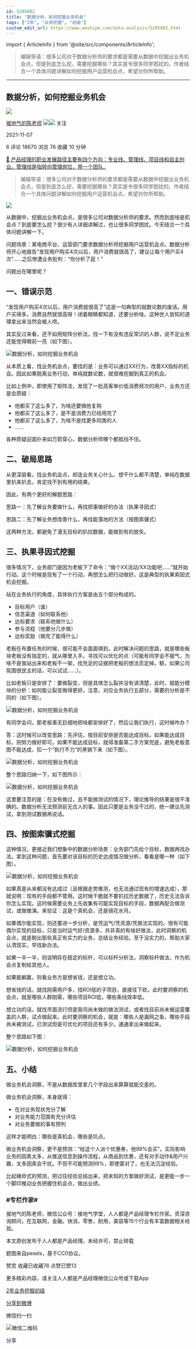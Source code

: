 ```yaml
---
id: 5205002
title: "数据分析，如何挖掘业务机会"
tags: ["2年", "业务挖掘", "初级"]
custom_edit_url: https://www.woshipm.com/data-analysis/5205002.html
---
```

import { ArticleInfo } from '@site/src/components/ArticleInfo';

<ArticleInfo
    author="接地气的陈老师"
    authorLink="https://www.woshipm.com/u/773891"
    published="2021-11-07"
    views={18670}
    comments={6}
    collects={76}
/>

> 编辑导语：很多公司对于数据分析师的要求都是需要从数据中挖掘出业务机会点，但是到底怎么挖，需要挖掘哪些？其实是令很多同学困扰的。作者结合一个具体问题讲解如何挖掘用户运营机会点，希望对你所帮助。

---

## 数据分析，如何挖掘业务机会

[![](https://image.woshipm.com/wp-files/2019/08/0GkAbc8ZooEsibtWEUNO.png!/both/72x72)](https://www.woshipm.com/u/773891)

[接地气的陈老师](https://www.woshipm.com/u/773891) ![](https://static.woshipm.com/tag/1121_1@2x.png)![](https://static.woshipm.com/tag/2103_1@2x.png) 关注

2021-11-07

6 评论 18670 浏览 76 收藏 10 分钟

[🔗 产品经理的职业发展路径主要有四个方向：专业线、管理线、项目线和自主创业。管理线是指转向管理岗位，带一个团队..](https://ke.qidianla.com/courses/90pm)

> 编辑导语：很多公司对于数据分析师的要求都是需要从数据中挖掘出业务机会点，但是到底怎么挖，需要挖掘哪些？其实是令很多同学困扰的。作者结合一个具体问题讲解如何挖掘用户运营机会点，希望对你所帮助。

![](https://image.woshipm.com/wp-files/2021/11/KBkdiRtGxj6Hvy4bbCUp.jpg)

从数据中，挖掘出业务机会点，是很多公司对数据分析师的要求。然而到底啥是机会点？到底要怎么挖？很少有人详细讲解过，也让很多同学困扰。今天结合一个具体问题讲解一下。

问题场景：某电商平台，运营部门要求数据分析师挖掘用户运营机会点。数据分析师开心地报告“发现用户购买4次以后，用户消费就很高了，建议让每个用户买4次”……之后惨遭业务批判：“你分析了屁！”

问题出在哪里呢？

## 一、错误示范

“发现用户购买4次以后，用户消费就很高了”这是一句典型的就数论数的废话。用户买得多，消费自然就很高呀！闭着眼睛都知道，还要分析啥。这种世人皆知的道理拿出来当然会被人喷。

其实反过来看，还不如用矩阵分析法，找一下有没有违反常识的人群，说不定业务还能觉得眼前一亮（如下图）。

![数据分析，如何挖掘业务机会](https://image.woshipm.com/wp-files/2021/11/9rNrO4pTCRVbe9ahABi9.png)

从本质上看，找业务机会点，要找的是：业务可以通过XX行为，改善XX指标的机会。因此如果脱离业务行动，单纯就数论数，就很难挖掘到真正的机会。

比如上例中，即使用了矩阵法，发现了一批高客单价低消费频次的用户，业务方还是会质疑：

*   他都买了这么多了，为啥还要搞他复购
*   他都买了这么多了，是不是消费力已经用完了
*   他都买了这么多了，为啥不是找更多同类的人
*   ……

各种质疑迎面扑来如万箭穿心，数据分析师哪个都抵挡不住。

## 二、破局思路

从更深层看，找业务机会点，却连业务关心什么、想干什么都不清楚，单纯在数据里扒来扒去，肯定找不到有用的结果。

因此，有两个更好的解题思路：

思路一：先了解业务要做什么，再找把事做好的办法（执果寻因式）

思路二：先了解业务想改善什么，再找能落地的方法（按图索骥式）

这两种方法，都避免了漫无目标的扒拉数据，能做到有的放矢。

## 三、执果寻因式挖掘

很多情况下，业务部门是因为老板下了命令：“做个XX活动/XX功能吧……”就开始行动。这个时候是现有了一个行动，再想怎么把行动做好。这是典型的执果索因式机会挖掘。

站在业务执行的角度，具体执行方案是由五个部分构成的。

*   目标用户（谁）
*   信息渠道（如何联系他）
*   达标要求（联系他做什么）
*   参与流程（他要分几步做）
*   达标奖励（做完了能得什么）

老板在布置任务的时候，很可能不会面面俱到。此时解决问题的思路，就是哪些板块老板没有指定的，就从哪里入手。寻找可以优化的点（可能有同学会不服气，为啥不是我站出来和老板干一架，找充足的证据把老板的想法否定掉。额，如果公司氛围很民主的话，可以试试……）。

比如老板只是安排了：要做裂变，但是具体怎么裂并没有讲清楚，此时，就能分模块的分析：如何能让裂变做得更好。注意，对应业务执行五部分，需要的分析是不同的（如下图）。

![数据分析，如何挖掘业务机会](https://image.woshipm.com/wp-files/2021/11/bhZsnd5jeUMhJQ90F4Fq.png)

有同学会问，那老板事无巨细地把啥都安排好了，然后让我们执行，这时候咋办？

答：这时候可以改变思路：先评估，按目前安排是否能达成目标。如果能达成目标，则努力做好即可。如果不能达成目标，就得准备第二手方案兜底，避免老板意图不能达成，扣一个“执行不力”的黑锅下来（如下图）。

![数据分析，如何挖掘业务机会](https://image.woshipm.com/wp-files/2021/11/5zHqay5okEtglgRNj4dg.png)

整个思路归纳一下，如下图所示：

![数据分析，如何挖掘业务机会](https://image.woshipm.com/wp-files/2021/11/L6AijZPeGZF6VFh77wHa.png)

这里要注意的是：在没有做过，且不能做测试的情况下，理论推导的结果是很不准确的。数据分析无法预测前无古人的事。因此只要是业务没干过的，统一建议先测试，拿到测试数据再说话。

## 四、按图索骥式挖掘

这种情况，更接近我们想象中的数据分析场景：业务部门先给个目标，数据再找办法。拿到这种问题，首先要对该目标的历史达成情况做分析，看看是哪一种（如下图）。

![数据分析，如何挖掘业务机会](https://image.woshipm.com/wp-files/2021/11/l1e6JYilUVrQvwXzX1YQ.png)

如果真是从来都没有达成过（且根据走势推测，也无法通过现有的增速达成），那就说明：现有的手段都不管用。这时候干脆就不要扒拉历史数据了，历史无法告诉你怎么实现。这时候需要业务上先收集有可能实现目标的手段，数据再配合做测试，或做推演。来验证：这是个真机会，还是镜花水月。

如果偶尔能实现，则还要进一步分析，是凭运气/凭资源/凭做法实现的。很有可能偶尔实现的目标，只是当时运气好/资源多，并非真的有啥好做法，此时洞察的机会点，就是剔出那些真正有实力的业务，总结业务经验。至于没实力的，帮助大家认清现实，早找新办法。

如果一半一半，则说明存在稳定的标杆，可以标杆分析法，洞察标杆做法，作为机会点复制给其他人。

如果能躺赢，则看业务方是想省钱，还是想立功。

想省钱的话，就找刚需用户多，找ROI低的子项目，直接往下砍。此时要洞察的机会点，就是哪些人群刚需，哪些项目ROI低，哪些条线效率低。

想立功的话，就找市面流行但是我司尚未做的做法测试，或者找目前尚未被运营覆盖的人群，试点做起来。此时要洞察的机会，就是：哪些人是漏网之鱼，哪些手段尚未被测试，已测试但是可优化的项目还有多少。通通拿出来做起来。

整个思路如下图：

![数据分析，如何挖掘业务机会](https://image.woshipm.com/wp-files/2021/11/OgYuTYvZ88g81FrDhQcH.png)

## 五、小结

做业务机会洞察，不是从数据库里拿几个字段出来算算就能交差的。

做业务机会洞察，本身就得：

*   在对业务现状充分了解
*   对业务能力范围有充分评估
*   对业务要做的事有预判

这样才能明白：哪些是真机会，哪些是坑点。

做业务机会洞察，更不是预测：“给这个人派个优惠券，他99%会买”。实际影响业务的因素太多，从推送信息到操作流程，从商品到优惠，还有对手动作&用户兴趣，太多因素会干扰。不但不可能预测99%，即使蒙对了，也无法沉淀经验。

比起赌命式的预测，把过往经验总结出来，把未知的方案做好测试，是更能一步一个脚印推动业务把握住机会点，做出业绩。

### #专栏作家#

接地气的陈老师，微信公众号：接地气学堂，人人都是产品经理专栏作家。资深咨询顾问，在互联网，金融，快消，零售，耐用，美容等15个行业有丰富数据相关经验。

本文原创发布于人人都是产品经理。未经许可，禁止转载

题图来自pexels，基于CC0协议。

赞赏 收藏已收藏76 点赞已赞13

更多精彩内容，请关注人人都是产品经理微信公众号或下载App

[2年](https://www.woshipm.com/tag/2%e5%b9%b4)[业务挖掘](https://www.woshipm.com/tag/%e4%b8%9a%e5%8a%a1%e6%8c%96%e6%8e%98)[初级](https://www.woshipm.com/tag/%e5%88%9d%e7%ba%a7)

[分享到微博](https://service.weibo.com/share/share.php?appkey=2775287854&title=数据分析，如何挖掘业务机会&url=https://www.woshipm.com/data-analysis/5205002.html&pic=https://image.woshipm.com/wp-files/2021/11/KBkdiRtGxj6Hvy4bbCUp.jpg)

微信扫一扫

![微信二维码](https://api.pwmqr.com/qrcode/create/?url=https://www.woshipm.com/data-analysis/5205002.html)

分享